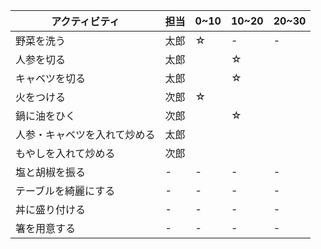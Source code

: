 アクティビティ  | 担当 | 0~10 | 10~20 | 20~30 |
| - | - | - | - | - |
| 野菜を洗う|太郎| ☆ | - | - |
| 人参を切る|太郎||☆|
| キャベツを切る|太郎||☆|
| 火をつける|次郎|☆|||
| 鍋に油をひく |次郎||☆||
| 人参・キャベツを入れて炒める| 太郎  | 
| もやしを入れて炒める  | 次郎  |
| 塩と胡椒を振る | - | - | - | - |
| テーブルを綺麗にする | - | - | - | - |
| 丼に盛り付ける | - | - | - | - |
| 箸を用意する | - | - | - | - |